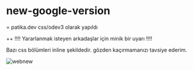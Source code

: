 # new-google-version

= patika.dev css/odev3 olarak yapıldı

++ !!!! Yararlanmak isteyen arkadaşlar için minik bir uyarı !!!! 

Bazı css bölümleri inline şekildedir. gözden kaçırmamanızı tavsiye ederim. 

![webnew](https://user-images.githubusercontent.com/96173187/159216088-0f720dbd-0046-41e1-8194-96a68669509c.png)
